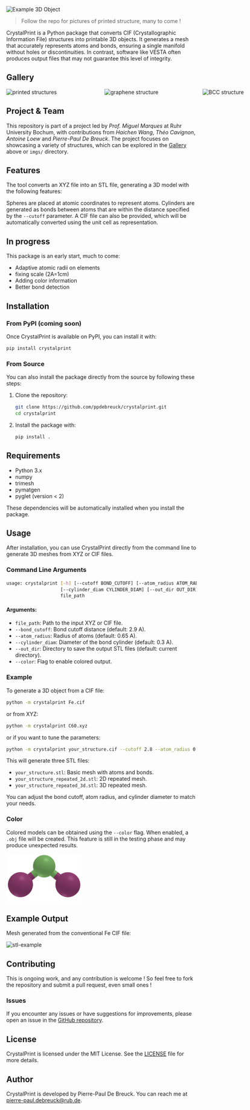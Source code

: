 ![Example 3D Object](imgs/banner_cp.png)

> Follow the repo for pictures of printed structure, many to come !

CrystalPrint is a Python package that converts CIF (Crystallographic Information File) structures into printable 3D objects. It generates a mesh that accurately represents atoms and bonds, ensuring a single manifold without holes or discontinuities. In contrast, software like VESTA often produces output files that may not guarantee this level of integrity.

## Gallery
<div style="display: grid; grid-template-columns: repeat(3, 1fr); gap: 10px;">
    <img src="imgs/printed-1211.jpg" alt="printed structures" width="250" />
    <img src="imgs/graphene.jpg" alt="graphene structure" width="250" />
    <img src="imgs/BCC.jpg" alt="BCC structure" width="250" />
</div>

## Project & Team
This repository is part of a project led by *Prof. Miguel Marques* at Ruhr University Bochum, with contributions from *Haichen Wang*, *Théo Cavignon*, *Antoine Loew* and *Pierre-Paul De Breuck*. The project focuses on showcasing a variety of structures, which can be explored in the [Gallery](#gallery) above or `imgs/` directory.


## Features
The tool converts an XYZ file into an STL file, generating a 3D model with the following features:

Spheres are placed at atomic coordinates to represent atoms.
Cylinders are generated as bonds between atoms that are within the distance specified by the `--cutoff` parameter.
A CIF file can also be provided, which will be automatically converted using the unit cell as representation.

## In progress
This package is an early start, much to come:
- Adaptive atomic radii on elements
- fixing scale (2A=1cm)
- Adding color information
- Better bond detection

## Installation

### From PyPI (coming soon)

Once CrystalPrint is available on PyPI, you can install it with:

```bash
pip install crystalprint
```

### From Source

You can also install the package directly from the source by following these steps:

1. Clone the repository:
   ```bash
   git clone https://github.com/ppdebreuck/crystalprint.git
   cd crystalprint
   ```

2. Install the package with:
   ```bash
   pip install .
   ```

## Requirements

- Python 3.x
- numpy
- trimesh
- pymatgen
- pyglet (version < 2)

These dependencies will be automatically installed when you install the package.

## Usage

After installation, you can use CrystalPrint directly from the command line to generate 3D meshes from XYZ or CIF files.

### Command Line Arguments

```bash
usage: crystalprint [-h] [--cutoff BOND_CUTOFF] [--atom_radius ATOM_RADIUS]
                    [--cylinder_diam CYLINDER_DIAM] [--out_dir OUT_DIR]
                    file_path
```

#### Arguments:

- `file_path`: Path to the input XYZ or CIF file.  
- `--bond_cutoff`: Bond cutoff distance (default: 2.9 A).
- `--atom_radius`: Radius of atoms (default: 0.65 A).
- `--cylinder_diam`: Diameter of the bond cylinder (default: 0.3 A).
- `--out_dir`: Directory to save the output STL files (default: current directory).
- `--color`: Flag to enable colored output.

### Example

To generate a 3D object from a CIF file:

```bash
python -m crystalprint Fe.cif
```
or from XYZ:
```bash
python -m crystalprint C60.xyz
```
or if you want to tune the parameters:
```bash
python -m crystalprint your_structure.cif --cutoff 2.8 --atom_radius 0.6 --cylinder_diam 0.4 --out_dir ./output
```

This will generate three STL files:
- `your_structure.stl`: Basic mesh with atoms and bonds.
- `your_structure_repeated_2d.stl`: 2D repeated mesh.
- `your_structure_repeated_3d.stl`: 3D repeated mesh.

You can adjust the bond cutoff, atom radius, and cylinder diameter to match your needs.

### Color

Colored models can be obtained using the `--color` flag. When enabled, a `.obj` file will be created. This feature is still in the testing phase and may produce unexpected results.  


<img src="imgs/h2o_color.png" alt="stl-example" width="200" />

## Example Output

Mesh generated from the conventional Fe CIF file:

<img src="imgs/Fe.png" alt="stl-example" width="200" />

## Contributing
This is ongoing work, and any contribution is welcome ! So feel free to fork the repository and submit a pull request, even small ones !

### Issues

If you encounter any issues or have suggestions for improvements, please open an issue in the [GitHub repository](https://github.com/ppdebreuck/crystalprint/issues).

## License

CrystalPrint is licensed under the MIT License. See the [LICENSE](LICENSE) file for more details.

## Author

CrystalPrint is developed by Pierre-Paul De Breuck. You can reach me at [pierre-paul.debreuck@rub.de](mailto:pierre-paul.debreuck@rub.de).


